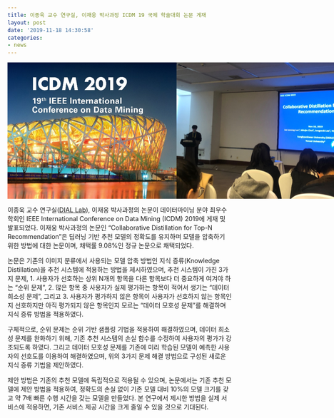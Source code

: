 ```yaml
---
title: 이종욱 교수 연구실, 이재웅 박사과정 ICDM 19 국제 학술대회 논문 게재
layout: post
date: '2019-11-18 14:30:58'
categories:
- news
---
```


<p style="display: flex; justify-content: space-evenly;">
	<img style="display: flex;" src="/post_images/2019-11-18_news_image1.png">
	<img style="display: flex;" src="/post_images/2019-11-18_news_image2.png">
</p>

이종욱 교수 연구실([DIAL Lab](https://diallab.github.io/)), 이재웅 박사과정의 논문이 데이터마이닝 분야 최우수학회인 IEEE International Conference on Data Mining (ICDM) 2019에 게재 및 발표되었다. 이재웅 박사과정의 논문인 “Collaborative Distillation for Top-N Recommendation”은 딥러닝 기반 추천 모델의 정확도를 유지하며 모델을 압축하기 위한 방법에 대한 논문이며, 채택률 9.08%인 정규 논문으로 채택되었다.

논문은 기존의 이미지 분류에서 사용되는 모델 압축 방법인 지식 증류(Knowledge Distillation)을 추천 시스템에 적용하는 방법을 제시하였으며, 추천 시스템이 가진 3가지 문제, 1. 사용자가 선호하는 상위 N개의 항목을 다른 항목보다 더 중요하게 여겨야 하는 “순위 문제”, 2. 많은 항목 중 사용자가 실제 평가하는 항목이 적어서 생기는 “데이터 희소성 문제”, 그리고 3. 사용자가 평가하지 않은 항목이 사용자가 선호하지 않는 항목인지 선호하지만 아직 평가되지 않은 항목인지 모르는 “데이터 모호성 문제”를 해결하며 지식 증류 방법을 적용하였다.

구체적으로, 순위 문제는 순위 기반 샘플링 기법을 적용하여 해결하였으며, 데이터 희소성 문제를 완화하기 위해, 기존 추천 시스템의 손실 함수를 수정하여 사용자의 평가가 강조되도록 하였다. 그리고 데이터 모호성 문제를 기존에 미리 학습된 모델이 예측한 사용자의 선호도를 이용하여 해결하였으며, 위의 3가지 문제 해결 방법으로 구성된 새로운 지식 증류 기법을 제안하였다.

제안 방법은 기존의 추천 모델에 독립적으로 적용될 수 있으며, 논문에서는 기존 추천 모델에 제안 방법을 적용하여, 정확도의 손실 없이 기존 모델 대비 10%의 모델 크기를 갖고 약 7배 빠른 수행 시간을 갖는 모델을 만들었다. 본 연구에서 제시한 방법을 실제 서비스에 적용하면, 기존 서비스 제공 시간을 크게 줄일 수 있을 것으로 기대된다.